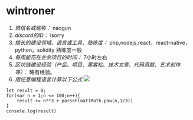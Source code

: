 # wintroner

1. *微信名或昵称：* naogun
2. *discord的ID：* isorry
3. *擅长的建设领域、语言或工具、熟练度：* php,nodejs,react，react-native，python，solidity 熟练度一般
4. *每周能花在业余项目的时间：* 7小时左右
5. *区块链建设经验（产品、项目、黑客松、技术文章、代码贡献、艺术创作等）：* 略有经验。
6. *用任意编程语言计算以下公式*
![](https://latex.codecogs.com/svg.image?\sum_{n=1}^{100}\left&space;(n^{3}-\sqrt[3]{n}&space;\right&space;))

```javascript#
let result = 0;
for(var n = 1;n <= 100;n++){    
    result += n**3 + parseFloat(Math.pow(n,1/3))    
}
console.log(result) 
```
